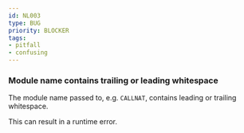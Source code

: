 ```yaml
---
id: NL003
type: BUG
priority: BLOCKER
tags:
- pitfall
- confusing
---
```


### Module name contains trailing or leading whitespace

The module name passed to, e.g. `CALLNAT`, contains leading or trailing whitespace.

This can result in a runtime error.

